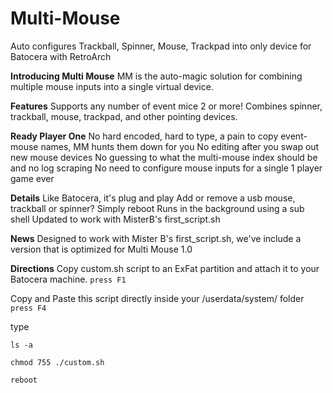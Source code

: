 # Multi-Mouse
Auto configures Trackball, Spinner, Mouse, Trackpad into only device for Batocera with RetroArch

**Introducing Multi Mouse**
MM is the  auto-magic solution for combining multiple mouse inputs into a single virtual device.

**Features**
Supports any number of event mice 2 or more!
Combines spinner, trackball, mouse, trackpad, and other pointing devices.

**Ready Player One**
No hard encoded, hard to type, a pain to copy event-mouse names, MM hunts them down for you
No editing after you swap out new mouse devices
No guessing to what the multi-mouse index should be and no log scraping
No need to configure mouse inputs for a single 1 player game ever

**Details**
Like Batocera, it's plug and play
Add or remove a usb mouse, trackball or spinner? Simply reboot
Runs in the background using a sub shell
Updated to work with MisterB's first_script.sh

**News**
Designed to work with Mister B's first_script.sh, we've include a version that is optimized for Multi Mouse 1.0


**Directions**
Copy custom.sh script to an ExFat partition and attach it to your Batocera machine.
`press F1`

Copy and Paste this script directly inside your /userdata/system/ folder
`press F4`


type

`ls -a`

`chmod 755 ./custom.sh`

`reboot`

